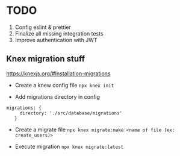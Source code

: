 # TODO

 1. Config eslint & prettier
 2. Finalize all missing integration tests
 3. Improve authentication with JWT 

## Knex migration stuff
https://knexjs.org/#Installation-migrations

 - Create a knew config file
 `npx knex init`

 - Add migrations directory in config
 ```
 migrations: {
      directory: './src/database/migrations'
    }
 ```

 - Create a migrate file
 `npx knex migrate:make <name of file (ex: create_users)>`

 - Execute migration
 `npx knex migrate:latest`